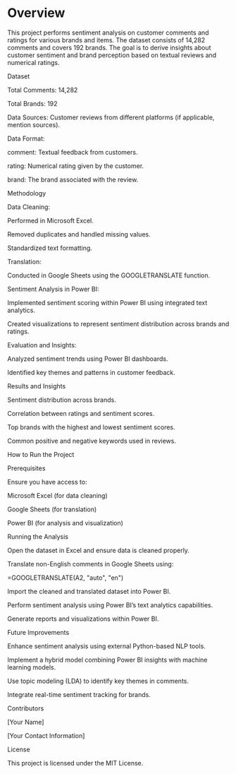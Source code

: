 # Overview

This project performs sentiment analysis on customer comments and ratings for various brands and items. The dataset consists of 14,282 comments and covers 192 brands. The goal is to derive insights about customer sentiment and brand perception based on textual reviews and numerical ratings.

Dataset

Total Comments: 14,282

Total Brands: 192

Data Sources: Customer reviews from different platforms (if applicable, mention sources).

Data Format:

comment: Textual feedback from customers.

rating: Numerical rating given by the customer.

brand: The brand associated with the review.

Methodology

Data Cleaning:

Performed in Microsoft Excel.

Removed duplicates and handled missing values.

Standardized text formatting.

Translation:

Conducted in Google Sheets using the GOOGLETRANSLATE function.

Sentiment Analysis in Power BI:

Implemented sentiment scoring within Power BI using integrated text analytics.

Created visualizations to represent sentiment distribution across brands and ratings.

Evaluation and Insights:

Analyzed sentiment trends using Power BI dashboards.

Identified key themes and patterns in customer feedback.

Results and Insights

Sentiment distribution across brands.

Correlation between ratings and sentiment scores.

Top brands with the highest and lowest sentiment scores.

Common positive and negative keywords used in reviews.

How to Run the Project

Prerequisites

Ensure you have access to:

Microsoft Excel (for data cleaning)

Google Sheets (for translation)

Power BI (for analysis and visualization)

Running the Analysis

Open the dataset in Excel and ensure data is cleaned properly.

Translate non-English comments in Google Sheets using:

=GOOGLETRANSLATE(A2, "auto", "en")

Import the cleaned and translated dataset into Power BI.

Perform sentiment analysis using Power BI’s text analytics capabilities.

Generate reports and visualizations within Power BI.

Future Improvements

Enhance sentiment analysis using external Python-based NLP tools.

Implement a hybrid model combining Power BI insights with machine learning models.

Use topic modeling (LDA) to identify key themes in comments.

Integrate real-time sentiment tracking for brands.

Contributors

[Your Name]

[Your Contact Information]

License

This project is licensed under the MIT License.
